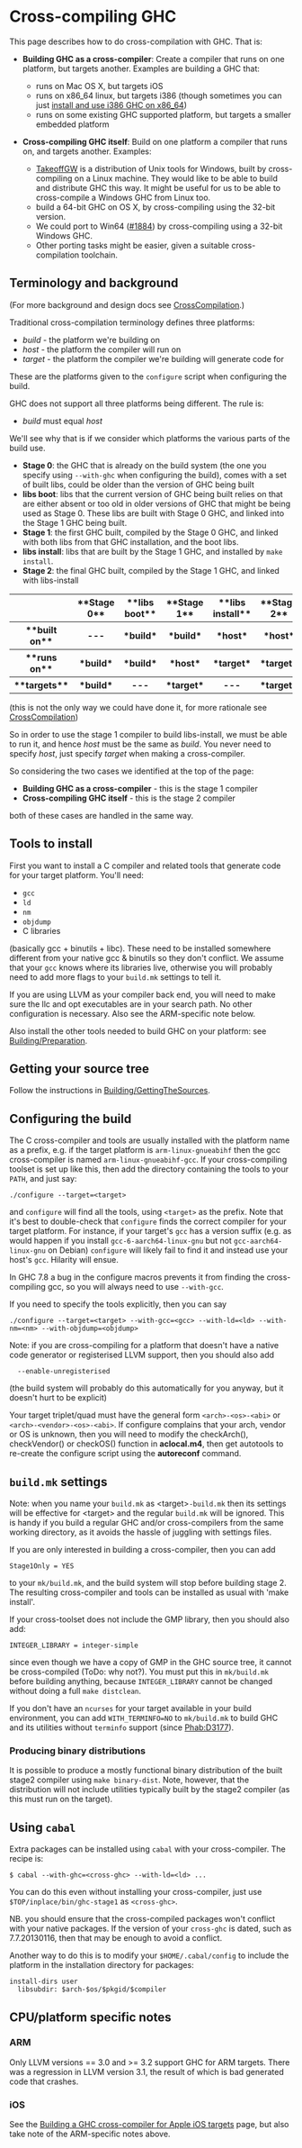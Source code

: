 # Cross-compiling GHC


This page describes how to do cross-compilation with GHC.  That is:

- **Building GHC as a cross-compiler**: Create a compiler that runs on one platform, but targets another. Examples are building a GHC that:

  - runs on Mac OS X, but targets iOS
  - runs on x86_64 linux, but targets i386 (though sometimes you can just [install and use i386 GHC on x86_64](building/compiling32on64))
  - runs on some existing GHC supported platform, but targets a smaller embedded platform
- **Cross-compiling GHC itself**: Build on one platform a compiler that runs on, and targets another.  Examples:

  - [ TakeoffGW](http://takeoffgw.sourceforge.net/) is a distribution of Unix tools for Windows, built by cross-compiling on a Linux machine.  They would like to be able to build and distribute GHC this way.  It might be useful for us to be able to cross-compile a Windows GHC from Linux too.
  - build a 64-bit GHC on OS X, by cross-compiling using the 32-bit version.
  - We could port to Win64 ([\#1884](https://gitlab.haskell.org//ghc/ghc/issues/1884)) by cross-compiling using a 32-bit Windows GHC.
  - Other porting tasks might be easier, given a suitable cross-compilation toolchain.

## Terminology and background


(For more background and design docs see [CrossCompilation](cross-compilation).)


Traditional cross-compilation terminology defines three platforms:

- *build* - the platform we're building on
- *host* - the platform the compiler will run on
- *target* - the platform the compiler we're building will generate code for


These are the platforms given to the `configure` script when configuring the build.


GHC does not support all three platforms being different.  The rule is:

- *build* must equal *host*


We'll see why that is if we consider which platforms the various parts of the build use.

- **Stage 0**: the GHC that is already on the build system (the one you specify using `--with-ghc` when configuring the build), comes with a set of built libs, could be older than the version of GHC being built
- **libs boot**: libs that the current version of GHC being built relies on that are either absent or too old in older versions of GHC that might be being used as Stage 0. These libs are built with Stage 0 GHC, and linked into the Stage 1 GHC being built.
- **Stage 1**: the first GHC built, compiled by the Stage 0 GHC, and linked with both libs from that GHC installation, and the boot libs.
- **libs install**: libs that are built by the Stage 1 GHC, and installed by `make install`.
- **Stage 2**: the final GHC built, compiled by the Stage 1 GHC, and linked with libs-install

<table><tr><th></th>
<th>**Stage 0**</th>
<th>**libs boot**</th>
<th>**Stage 1**</th>
<th>**libs install**</th>
<th>**Stage 2**</th></tr>
<tr><th>**built on**</th>
<th> ---          </th>
<th>*build*</th>
<th>*build*</th>
<th>*host*</th>
<th>*host*</th></tr>
<tr><th>**runs on**</th>
<th>*build*</th>
<th>*build*</th>
<th>*host*</th>
<th>*target*</th>
<th>*target*</th></tr>
<tr><th>**targets**</th>
<th>*build*</th>
<th> ---             </th>
<th>*target*</th>
<th> ---                </th>
<th>*target*</th></tr></table>


(this is not the only way we could have done it, for more rationale see [CrossCompilation](cross-compilation))


So in order to use the stage 1 compiler to build libs-install, we must be able to run it, and hence *host* must be the same as *build*.  You never need to specify *host*, just specify *target* when making a cross-compiler.


So considering the two cases we identified at the top of the page:

- **Building GHC as a cross-compiler** - this is the stage 1 compiler
- **Cross-compiling GHC itself** - this is the stage 2 compiler


both of these cases are handled in the same way.

## Tools to install


First you want to install a C compiler and related tools that generate code for your target platform.  You'll need:

- `gcc`
- `ld`
- `nm`
- `objdump`
- C libraries


(basically gcc + binutils + libc).  These need to be installed somewhere different from your native gcc & binutils so they don't conflict.  We assume that your `gcc` knows where its libraries live, otherwise you will probably need to add more flags to your `build.mk` settings to tell it.


If you are using LLVM as your compiler back end, you will need to make sure the llc and opt executables are in your search path. No other configuration is necessary. Also see the ARM-specific note below.


Also install the other tools needed to build GHC on your platform: see [Building/Preparation](building/preparation).

## Getting your source tree


Follow the instructions in [Building/GettingTheSources](building/getting-the-sources).

## Configuring the build


The C cross-compiler and tools are usually installed with the platform name as a prefix, e.g. if the target platform is `arm-linux-gnueabihf` then the gcc cross-compiler is named `arm-linux-gnueabihf-gcc`.  If your cross-compiling toolset is set up like this, then add the directory containing the tools to your `PATH`, and just say:

```wiki
./configure --target=<target>
```


and `configure` will find all the tools, using `<target>` as the prefix. Note that it's best to double-check that `configure` finds the correct compiler for your target platform. For instance, if your target's `gcc` has a version suffix (e.g. as would happen if you install `gcc-6-aarch64-linux-gnu` but not `gcc-aarch64-linux-gnu` on Debian) `configure` will likely fail to find it and instead use your host's `gcc`. Hilarity will ensue.


In GHC 7.8 a bug in the configure macros prevents it from finding the cross-compiling gcc, so you will always need to use `--with-gcc`.


If you need to specify the tools explicitly, then you can say

```wiki
./configure --target=<target> --with-gcc=<gcc> --with-ld=<ld> --with-nm=<nm> --with-objdump=<objdump>
```


Note: if you are cross-compiling for a platform that doesn't have a native code generator or registerised LLVM support, then you should also add

```wiki
  --enable-unregisterised
```


(the build system will probably do this automatically for you anyway, but it doesn't hurt to be explicit)


Your target triplet/quad must have the general form `<arch>-<os>-<abi>` or `<arch>-<vendor>-<os>-<abi>`. If configure complains that your arch, vendor or OS is unknown, then you will need to modify the checkArch(), checkVendor() or checkOS() function in **aclocal.m4**, then get autotools to re-create the configure script using the **autoreconf** command.

## `build.mk` settings


Note: when you name your `build.mk` as \<target\>`-build.mk` then its settings will be effective for \<target\> and the regular `build.mk` will be ignored. This is handy if you build a regular GHC and/or cross-compilers from the same working directory, as it avoids the hassle of juggling with settings files.


If you are only interested in building a cross-compiler, then you can add

```wiki
Stage1Only = YES
```


to your `mk/build.mk`, and the build system will stop before building stage 2.  The resulting cross-compiler and tools can be installed as usual with 'make install'.


If your cross-toolset does not include the GMP library, then you should also add:

```wiki
INTEGER_LIBRARY = integer-simple
```


since even though we have a copy of GMP in the GHC source tree, it cannot be cross-compiled (ToDo: why not?).  You must put this in `mk/build.mk` before building anything, because `INTEGER_LIBRARY` cannot be changed without doing a full `make distclean`.


If you don't have an `ncurses` for your target available in your build environment, you can add `WITH_TERMINFO=NO` to `mk/build.mk` to build GHC and its utilities without `terminfo` support (since [ Phab:D3177](https://phabricator.haskell.org/D3177)).

### Producing binary distributions


It is possible to produce a mostly functional binary distribution of the built stage2 compiler using `make binary-dist`. Note, however, that the distribution will not include utilities typically built by the stage2 compiler (as this must run on the target).

## Using `cabal`


Extra packages can be installed using `cabal` with your cross-compiler.  The recipe is:

```wiki
$ cabal --with-ghc=<cross-ghc> --with-ld=<ld> ...
```


You can do this even without installing your cross-compiler, just use `$TOP/inplace/bin/ghc-stage1` as `<cross-ghc>`.


NB. you should ensure that the cross-compiled packages won't conflict with your native packages.  If the version of your `cross-ghc` is dated, such as 7.7.20130116, then that may be enough to avoid a conflict.


Another way to do this is to modify your `$HOME/.cabal/config` to include the platform in the installation directory for packages:

```wiki
install-dirs user
  libsubdir: $arch-$os/$pkgid/$compiler
```

## CPU/platform specific notes

### ARM


Only LLVM versions == 3.0 and \>= 3.2 support GHC for ARM targets. There was a regression in LLVM version 3.1, the result of which is bad generated code that crashes.

### iOS


See the [Building a GHC cross-compiler for Apple iOS targets](building/cross-compiling/i-os) page, but also take note of the ARM-specific notes above.
